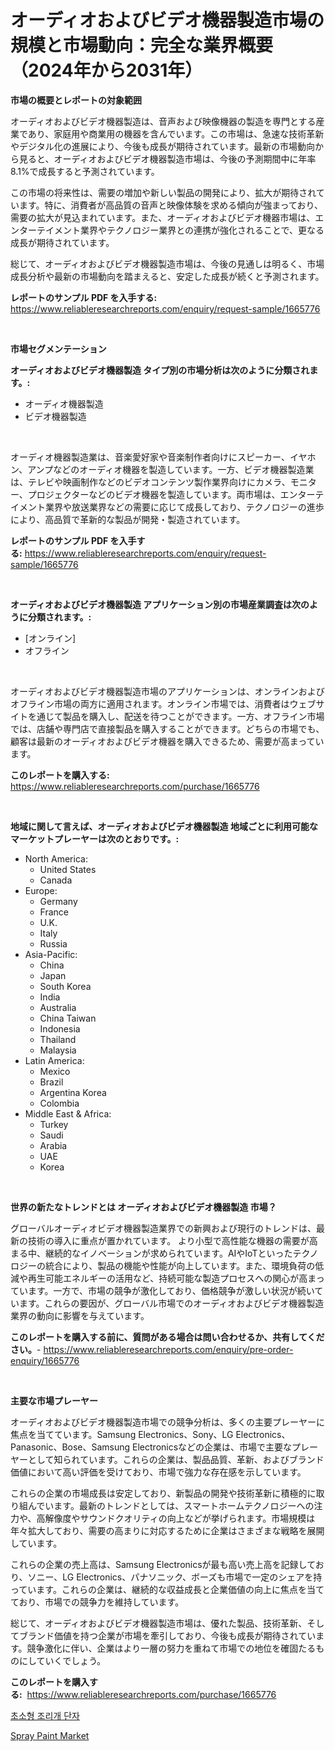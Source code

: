<p><h1>オーディオおよびビデオ機器製造市場の規模と市場動向：完全な業界概要（2024年から2031年）</h1></p><p><strong>市場の概要とレポートの対象範囲</strong></p>
<p><p>オーディオおよびビデオ機器製造は、音声および映像機器の製造を専門とする産業であり、家庭用や商業用の機器を含んでいます。この市場は、急速な技術革新やデジタル化の進展により、今後も成長が期待されています。最新の市場動向から見ると、オーディオおよびビデオ機器製造市場は、今後の予測期間中に年率8.1%で成長すると予測されています。</p><p>この市場の将来性は、需要の増加や新しい製品の開発により、拡大が期待されています。特に、消費者が高品質の音声と映像体験を求める傾向が強まっており、需要の拡大が見込まれています。また、オーディオおよびビデオ機器市場は、エンターテイメント業界やテクノロジー業界との連携が強化されることで、更なる成長が期待されています。</p><p>総じて、オーディオおよびビデオ機器製造市場は、今後の見通しは明るく、市場成長分析や最新の市場動向を踏まえると、安定した成長が続くと予測されます。</p></p>
<p><strong>レポートのサンプル PDF を入手する:</strong> <a href="https://www.reliableresearchreports.com/enquiry/request-sample/1665776">https://www.reliableresearchreports.com/enquiry/request-sample/1665776</a></p>
<p>&nbsp;</p>
<p><strong>市場セグメンテーション</strong></p>
<p><strong>オーディオおよびビデオ機器製造 タイプ別の市場分析は次のように分類されます。:</strong></p>
<p><ul><li>オーディオ機器製造</li><li>ビデオ機器製造</li></ul></p>
<p>&nbsp;</p>
<p><p>オーディオ機器製造業は、音楽愛好家や音楽制作者向けにスピーカー、イヤホン、アンプなどのオーディオ機器を製造しています。一方、ビデオ機器製造業は、テレビや映画制作などのビデオコンテンツ製作業界向けにカメラ、モニター、プロジェクターなどのビデオ機器を製造しています。両市場は、エンターテイメント業界や放送業界などの需要に応じて成長しており、テクノロジーの進歩により、高品質で革新的な製品が開発・製造されています。</p></p>
<p><strong>レポートのサンプル PDF を入手する:</strong>&nbsp;<a href="https://www.reliableresearchreports.com/enquiry/request-sample/1665776">https://www.reliableresearchreports.com/enquiry/request-sample/1665776</a></p>
<p>&nbsp;</p>
<p><strong> オーディオおよびビデオ機器製造 アプリケーション別の市場産業調査は次のように分類されます。:</strong></p>
<p><ul><li>[オンライン]</li><li>オフライン</li></ul></p>
<p>&nbsp;</p>
<p><p>オーディオおよびビデオ機器製造市場のアプリケーションは、オンラインおよびオフライン市場の両方に適用されます。オンライン市場では、消費者はウェブサイトを通じて製品を購入し、配送を待つことができます。一方、オフライン市場では、店舗や専門店で直接製品を購入することができます。どちらの市場でも、顧客は最新のオーディオおよびビデオ機器を購入できるため、需要が高まっています。</p></p>
<p><strong>このレポートを購入する:</strong>&nbsp; <a href="https://www.reliableresearchreports.com/purchase/1665776">https://www.reliableresearchreports.com/purchase/1665776</a></p>
<p>&nbsp;</p>
<p><strong>地域に関して言えば、オーディオおよびビデオ機器製造 地域ごとに利用可能なマーケットプレーヤーは次のとおりです。:</strong></p>
<p><ul>
    <li>
        North America:
        <ul>
            <li>United States</li>
            <li>Canada</li>
        </ul>
    </li>
    <li>
        Europe:
        <ul>
            <li>Germany</li>
            <li>France</li>
            <li>U.K.</li>
            <li>Italy</li>
            <li>Russia</li>
        </ul>
    </li>
    <li>
        Asia-Pacific:
        <ul>
            <li>China</li>
            <li>Japan</li>
            <li>South Korea</li>
            <li>India</li>
            <li>Australia</li>
            <li>China Taiwan</li>
            <li>Indonesia</li>
            <li>Thailand</li>
            <li>Malaysia</li>
        </ul>
    </li>
    <li>
        Latin America:
        <ul>
            <li>Mexico</li>
            <li>Brazil</li>
            <li>Argentina Korea</li>
            <li>Colombia</li>
        </ul>
    </li>
    <li>
        Middle East & Africa:
        <ul>
            <li>Turkey</li>
            <li>Saudi</li>
            <li>Arabia</li>
            <li>UAE</li>
            <li>Korea</li>
        </ul>
    </li>
    </ul></p>
<p>&nbsp;</p>
<p><strong>世界の新たなトレンドとは オーディオおよびビデオ機器製造 市場？</strong></p>
<p><p>グローバルオーディオビデオ機器製造業界での新興および現行のトレンドは、最新の技術の導入に重点が置かれています。 より小型で高性能な機器の需要が高まる中、継続的なイノベーションが求められています。AIやIoTといったテクノロジーの統合により、製品の機能や性能が向上しています。また、環境負荷の低減や再生可能エネルギーの活用など、持続可能な製造プロセスへの関心が高まっています。一方で、市場の競争が激化しており、価格競争が激しい状況が続いています。これらの要因が、グローバル市場でのオーディオおよびビデオ機器製造業界の動向に影響を与えています。</p></p>
<p><strong>このレポートを購入する前に、質問がある場合は問い合わせるか、共有してください。</strong>- <a href="https://www.reliableresearchreports.com/enquiry/pre-order-enquiry/1665776">https://www.reliableresearchreports.com/enquiry/pre-order-enquiry/1665776</a></p>
<p>&nbsp;</p>
<p><strong>主要な市場プレーヤー</strong></p>
<p><p>オーディオおよびビデオ機器製造市場での競争分析は、多くの主要プレーヤーに焦点を当てています。Samsung Electronics、Sony、LG Electronics、Panasonic、Bose、Samsung Electronicsなどの企業は、市場で主要なプレーヤーとして知られています。これらの企業は、製品品質、革新、およびブランド価値において高い評価を受けており、市場で強力な存在感を示しています。</p><p>これらの企業の市場成長は安定しており、新製品の開発や技術革新に積極的に取り組んでいます。最新のトレンドとしては、スマートホームテクノロジーへの注力や、高解像度やサウンドクオリティの向上などが挙げられます。市場規模は年々拡大しており、需要の高まりに対応するために企業はさまざまな戦略を展開しています。</p><p>これらの企業の売上高は、Samsung Electronicsが最も高い売上高を記録しており、ソニー、LG Electronics、パナソニック、ボーズも市場で一定のシェアを持っています。これらの企業は、継続的な収益成長と企業価値の向上に焦点を当てており、市場での競争力を維持しています。</p><p>総じて、オーディオおよびビデオ機器製造市場は、優れた製品、技術革新、そしてブランド価値を持つ企業が市場を牽引しており、今後も成長が期待されています。競争激化に伴い、企業はより一層の努力を重ねて市場での地位を確固たるものにしていくでしょう。</p></p>
<p><strong>このレポートを購入する:</strong>&nbsp;&nbsp;<a href="https://www.reliableresearchreports.com/purchase/1665776">https://www.reliableresearchreports.com/purchase/1665776</a></p>
<p><p><a href="https://medium.com/@bennyuigleyjks/%EB%A7%A4%EC%9A%B0-%EC%9E%91%EC%9D%80-%EC%A1%B0%EB%A6%AC%EA%B0%9C-%EB%8B%A8%EB%A7%90%EA%B8%B0-%EC%8B%9C%EC%9E%A5-%EC%9C%A0%ED%98%95-%EC%9D%91%EC%9A%A9-%EB%B0%8F-%EC%A7%80%EB%A6%AC%EC%A0%81-%ED%8F%89%EA%B0%80%EC%97%90-%EB%8C%80%ED%95%9C-%EC%A2%85%ED%95%A9-%ED%8F%89%EA%B0%80-9f9fc6ff9319">초소형 조리개 단자</a></p><p><a href="https://chivalrous-flock-a86.notion.site/Spray-Paint-Market-Centers-on-Aspects-such-as-Market-Growth-Market-Share-Market-Opportunity-and-P-8b89e674051b4687ae8149455e72b0fb">Spray Paint Market</a></p></p>